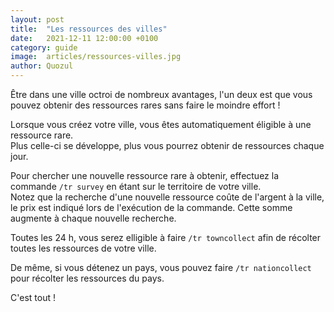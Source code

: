 ```yaml
---
layout: post
title:  "Les ressources des villes"
date:   2021-12-11 12:00:00 +0100
category: guide
image:  articles/ressources-villes.jpg
author: Quozul
---
```

Être dans une ville octroi de nombreux avantages, l'un deux est que vous pouvez obtenir des ressources rares sans faire le moindre effort !

Lorsque vous créez votre ville, vous êtes automatiquement éligible à une ressource rare.  
Plus celle-ci se développe, plus vous pourrez obtenir de ressources chaque jour.

Pour chercher une nouvelle ressource rare à obtenir, effectuez la commande `/tr survey` en étant sur le territoire de votre ville.  
Notez que la recherche d'une nouvelle ressource coûte de l'argent à la ville, le prix est indiqué lors de l'exécution de la commande. Cette somme augmente à chaque nouvelle recherche.  

Toutes les 24 h, vous serez elligible à faire `/tr towncollect` afin de récolter toutes les ressources de votre ville.

De même, si vous détenez un pays, vous pouvez faire `/tr nationcollect` pour récolter les ressources du pays.

C'est tout !